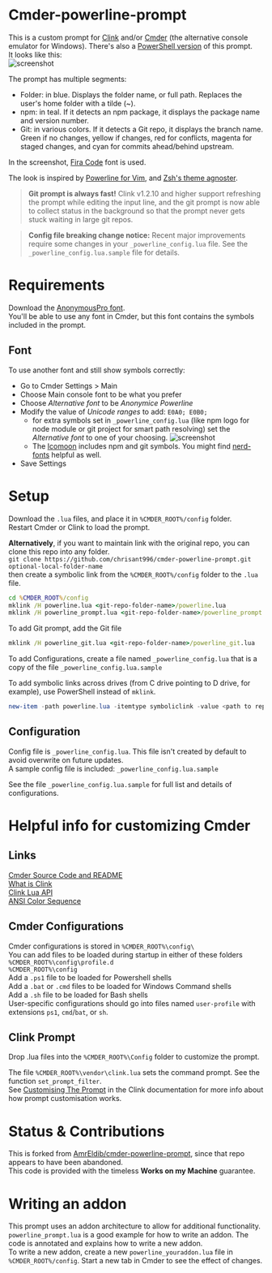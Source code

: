 # Cmder-powerline-prompt

This is a custom prompt for [Clink](https://github.com/chrisant996/clink) and/or [Cmder](http://cmder.net/) (the alternative console emulator for Windows). There's also a [PowerShell version](https://github.com/AmrEldib/cmder-powershell-powerline-prompt) of this prompt.  
It looks like this:  
![screenshot](screenshot.png)

The prompt has multiple segments:  
- Folder: in blue. Displays the folder name, or full path. Replaces the user's home folder with a tilde (~).  
- npm: in teal. If it detects an npm package, it displays the package name and version number.  
- Git: in various colors. If it detects a Git repo, it displays the branch name. Green if no changes, yellow if changes, red for conflicts, magenta for staged changes, and cyan for commits ahead/behind upstream.

In the screenshot, [Fira Code](https://github.com/tonsky/FiraCode) font is used.  

The look is inspired by [Powerline for Vim](https://github.com/powerline/powerline), and [Zsh's theme agnoster](https://github.com/agnoster/agnoster-zsh-theme).

> **Git prompt is always fast!** Clink v1.2.10 and higher support refreshing the prompt while editing the input line, and the git prompt is now able to collect status in the background so that the prompt never gets stuck waiting in large git repos.

> **Config file breaking change notice:** Recent major improvements require some changes in your `_powerline_config.lua` file.  See the `_powerline_config.lua.sample` file for details.

# Requirements

Download the [AnonymousPro font](https://github.com/powerline/fonts/tree/master/AnonymousPro).  
You'll be able to use any font in Cmder, but this font contains the symbols included in the prompt.

## Font

To use another font and still show symbols correctly:

* Go to Cmder Settings > Main
* Choose Main console font to be what you prefer
* Choose _Alternative font_ to be _Anonymice Powerline_
* Modify the value of _Unicode ranges_ to add: `E0A0; E0B0;`
  * for extra symbols set in `_powerline_config.lua` (like npm logo for node module or git project for smart path resolving) set the _Alternative font_ to one of your choosing.
    ![screenshot](screenshot_fonts.png)
  * The [Icomoon](https://icomoon.io/) includes npm and git symbols. You might find [nerd-fonts](https://github.com/ryanoasis/nerd-fonts) helpful as well.  
* Save Settings

# Setup

Download the `.lua` files, and place it in `%CMDER_ROOT%/config` folder.  
Restart Cmder or Clink to load the prompt.

**Alternatively**, if you want to maintain link with the original repo, you can clone this repo into any folder.  
`git clone https://github.com/chrisant996/cmder-powerline-prompt.git optional-local-folder-name`  
then create a symbolic link from the `%CMDER_ROOT%/config` folder to the `.lua` file.

```bat
cd %CMDER_ROOT%/config  
mklink /H powerline.lua <git-repo-folder-name>/powerline.lua
mklink /H powerline_prompt.lua <git-repo-folder-name>/powerline_prompt.lua
```

To add Git prompt, add the Git file

```bat
mklink /H powerline_git.lua <git-repo-folder-name>/powerline_git.lua
```

To add Configurations, create a file named `_powerline_config.lua` that is a copy of the file `_powerline_config.lua.sample`

To add symbolic links across drives (from C drive pointing to D drive, for example), use PowerShell instead of `mklink`.  
```powershell
new-item -path powerline.lua -itemtype symboliclink -value <path to repo folder>\cmder-powerline-prompt\powerline.lua
```

## Configuration

Config file is `_powerline_config.lua`. This file isn't created by default to avoid overwrite on future updates.  
A sample config file is included: `_powerline_config.lua.sample`

See the file `_powerline_config.lua.sample` for full list and details of configurations.  

# Helpful info for customizing Cmder

## Links

[Cmder Source Code and README](https://github.com/cmderdev/cmder)  
[What is Clink](https://chrisant996.github.io/clink/)  
[Clink Lua API](https://chrisant996.github.io/clink/clink.html#lua-api)  
[ANSI Color Sequence](http://ascii-table.com/ansi-escape-sequences.php)

## Cmder Configurations

Cmder configurations is stored in `%CMDER_ROOT%\config\`  
You can add files to be loaded during startup in either of these folders  
 `%CMDER_ROOT%\config\profile.d`  
 `%CMDER_ROOT%\config`  
Add a `.ps1` file to be loaded for Powershell shells  
Add a `.bat` or `.cmd` files to be loaded for Windows Command shells  
Add a `.sh` file to be loaded for Bash shells  
User-specific configurations should go into files named `user-profile` with extensions `ps1`, `cmd`/`bat`, or `sh`.

## Clink Prompt

Drop .lua files into the `%CMDER_ROOT%\Config` folder to customize the prompt.

The file `%CMDER_ROOT%\vendor\clink.lua` sets the command prompt. See the function `set_prompt_filter`.  
See [Customising The Prompt](https://chrisant996.github.io/clink/clink.html#customisingtheprompt) in the Clink documentation for more info about how prompt customisation works.  

# Status & Contributions

This is forked from [AmrEldib/cmder-powerline-prompt](https://github.com/AmrEldib/cmder-powerline-prompt), since that repo appears to have been abandoned.  
This code is provided with the timeless **Works on my Machine** guarantee.  

# Writing an addon  
This prompt uses an addon architecture to allow for additional functionality.  
`powerline_prompt.lua` is a good example for how to write an addon. The code is annotated and explains how to write a new addon.  
To write a new addon, create a new `powerline_youraddon.lua` file in `%CMDER_ROOT%/config`. Start a new tab in Cmder to see the effect of changes.  
